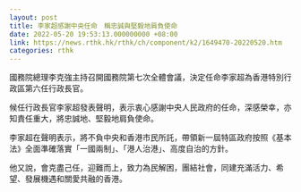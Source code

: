 ```yaml
---
layout: post
title: 李家超感謝中央任命　稱忠誠與堅毅地肩負使命
date: 2022-05-20 19:53:13.000000000 +08:00
link: https://news.rthk.hk/rthk/ch/component/k2/1649470-20220520.htm
categories: rthk
---
```


國務院總理李克強主持召開國務院第七次全體會議，決定任命李家超為香港特別行政區第六任行政長官。

候任行政長官李家超發表聲明，表示衷心感謝中央人民政府的任命，深感榮幸，亦知責任重大，將忠誠地、堅毅地肩負使命。

李家超在聲明表示，將不負中央和香港市民所託，帶領新一屆特區政府按照《基本法》全面準確落實「一國兩制」、「港人治港」、高度自治的方針。

他又說，會克盡己任，迎難而上，致力為民解困，團結社會，同建充滿活力、希望、發展機遇和關愛共融的香港。

